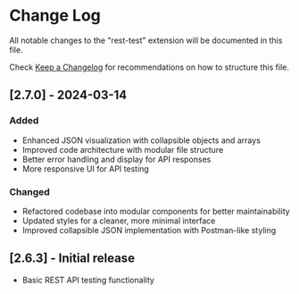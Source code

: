 # Change Log

All notable changes to the "rest-test" extension will be documented in this file.

Check [Keep a Changelog](http://keepachangelog.com/) for recommendations on how to structure this file.

## [2.7.0] - 2024-03-14

### Added
- Enhanced JSON visualization with collapsible objects and arrays
- Improved code architecture with modular file structure
- Better error handling and display for API responses
- More responsive UI for API testing

### Changed
- Refactored codebase into modular components for better maintainability
- Updated styles for a cleaner, more minimal interface
- Improved collapsible JSON implementation with Postman-like styling

## [2.6.3] - Initial release
- Basic REST API testing functionality